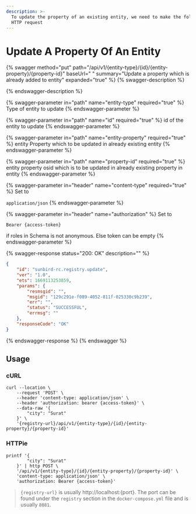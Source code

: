 ```yaml
---
description: >-
  To update the property of an existing entity, we need to make the following
  HTTP request
---
```


# Update A Property Of An Entity

{% swagger method="put" path="/api/v1/{entity-type}/{id}/{entity-property}/{property-id}" baseUrl=" " summary="Update a property which is already added to entity" expanded="true" %}
{% swagger-description %}

{% endswagger-description %}

{% swagger-parameter in="path" name="entity-type" required="true" %}
Type of entity to update
{% endswagger-parameter %}

{% swagger-parameter in="path" name="id" required="true" %}
id of the entity to update
{% endswagger-parameter %}

{% swagger-parameter in="path" name="entity-property" required="true" %}
entity Property which to be updated in already existing entity
{% endswagger-parameter %}

{% swagger-parameter in="path" name="property-id" required="true" %}
entity property osid which is to be updated in already existing property in entity
{% endswagger-parameter %}

{% swagger-parameter in="header" name="content-type" required="true" %}
Set to 

`application/json`
{% endswagger-parameter %}

{% swagger-parameter in="header" name="authorization" %}
Set to 

`Bearer {access-token}`

 if roles in Schema is not anonymous. Else token can be empty
{% endswagger-parameter %}

{% swagger-response status="200: OK" description="" %}
```json
{
    "id": "sunbird-rc.registry.update",
    "ver": "1.0",
    "ets": 1669113253859,
    "params": {
        "resmsgid": "",
        "msgid": "129c291e-f089-4052-811f-025330c9b239",
        "err": "",
        "status": "SUCCESSFUL",
        "errmsg": ""
    },
    "responseCode": "OK"
}
```
{% endswagger-response %}
{% endswagger %}



## Usage

### cURL

```
curl --location \
	--request 'POST' \
	--header 'content-type: application/json' \
	--header 'authorization: bearer {access-token}' \
	--data-raw '{
		"city": "Surat"
	}' \
	'{registry-url}/api/v1/{entity-type}/{id}/{entity-property}/{property-id}'
```

### HTTPie

```
printf '{
		"city": "Surat"
	}' | http POST \
	'/api/v1/{entity-type}/{id}/{entity-property}/{property-id}' \
	'content-type: application/json' \
	'authorization: Bearer {access-token}'
```

> `{registry-url}` is usually http://localhost:{port}. The port can be found under the `registry` section in the `docker-compose.yml` file and is usually `8081`.
